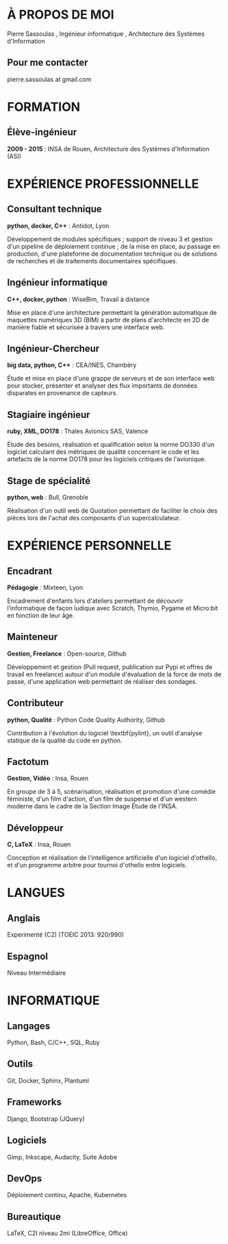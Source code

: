 # À PROPOS DE MOI

Pierre  Sassoulas , Ingénieur informatique , Architecture des Systèmes d'Information 

## Pour me contacter

pierre.sassoulas at gmail.com 


# FORMATION

## Élève-ingénieur

**2009 - 2015** : INSA de Rouen, Architecture des Systèmes d'Information (ASI)




# EXPÉRIENCE PROFESSIONNELLE

## Consultant technique

**__python__, __docker__, __C++__** : Antidot, Lyon

 Développement de modules spécifiques ; support de niveau 3 et gestion d'un pipeline de déploiement continue ; de la mise en place, au passage en production, d'une plateforme de documentation technique ou de solutions de recherches et de traitements documentaires spécifiques. 


## Ingénieur informatique

**__C++__, __docker__, __python__** : WiseBim, Travail à distance

 Mise en place d'une architecture permettant la génération automatique de maquettes numériques 3D (BIM) à partir de plans d'architecte en 2D de manière fiable et sécurisée à travers une interface web. 


## Ingénieur-Chercheur

**__big data__, __python__, __C++__** : CEA/INES, Chambéry

 Étude et mise en place d'une grappe de serveurs et de son interface web pour stocker, présenter et analyser des flux importants de données disparates en provenance de capteurs. 


## Stagiaire ingénieur

**__ruby__,  __XML__, __DO178__** : Thales Avionics SAS, Valence

 Étude des besoins, réalisation et qualification selon la norme DO330 d'un logiciel calculant des métriques de qualité concernant le code et les artefacts de la norme DO178 pour les logiciels critiques de l'avionique. 


## Stage de spécialité

**__python__, __web__** : Bull, Grenoble

 Réalisation d'un outil web de Quotation permettant de faciliter le choix des pièces lors de l'achat des composants d'un supercalculateur. 


# EXPÉRIENCE PERSONNELLE

## Encadrant

**__Pédagogie__** : Mixteen, Lyon

 Encadrement d'enfants lors d'ateliers permettant de découvrir l’informatique de façon ludique avec Scratch, Thymio, Pygame et Micro$:$bit en fonction de leur âge. 


## Mainteneur

**__Gestion__, __Freelance__** : Open-source, Github

 Développement et gestion (Pull request, publication sur Pypi et offres de travail en freelance) autour d'un module d'évaluation de la force de mots de passe, d'une application web permettant de réaliser des sondages. 


## Contributeur

**__python__, __Qualité__** : Python Code Quality Authority, Github

 Contribution à l'évolution du logiciel \textbf{pylint}, un outil d'analyse statique de la qualité du code en python. 


## Factotum

**__Gestion__, __Vidéo__** : Insa, Rouen

 En groupe de 3 à 5, scénarisation, réalisation et promotion d'une comédie féministe, d'un film d'action, d'un film de suspense et d'un western moderne dans le cadre de la Section Image Étude de l'INSA. 


## Développeur

**__C__, __LaTeX__** : Insa, Rouen

 Conception et réalisation de l'intelligence artificielle d'un logiciel d'othello, et d'un programme arbitre pour tournoi d'othello entre logiciels. 


# LANGUES

## Anglais

Experimenté (C2) (TOEIC 2013: 920/990)

## Espagnol

Niveau Intermédiaire

# INFORMATIQUE

## __Langages__

Python, Bash, C/C++, SQL, Ruby

## __Outils__

Git, Docker, Sphinx, Plantuml

## __Frameworks__

Django, Bootstrap (JQuery)

## __Logiciels__

Gimp, Inkscape, Audacity, Suite Adobe

## __DevOps__

Déploiement continu, Apache, Kubernetes

## __Bureautique__

LaTeX, C2I niveau 2mi (LibreOffice, Office)
